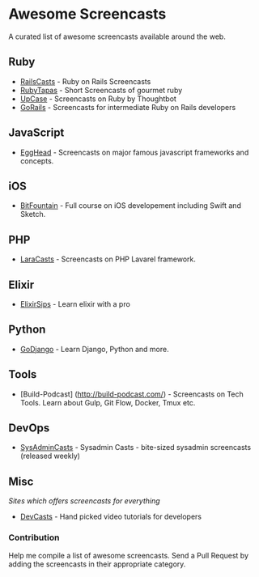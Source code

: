 # Awesome Screencasts

A curated list of awesome screencasts available around the web.


## Ruby
 * [RailsCasts](http://railscasts.com) - Ruby on Rails Screencasts 
 * [RubyTapas](http://www.rubytapas.com) - Short Screencasts of gourmet ruby
 * [UpCase](https://upcase.com) - Screencasts on Ruby by Thoughtbot
 * [GoRails](https://gorails.com) - Screencasts for intermediate Ruby on Rails developers

## JavaScript
  * [EggHead](https://egghead.io) - Screencasts on major famous javascript frameworks and concepts. 
  
## iOS 
  * [BitFountain](https://www.bitfountain.io/) - Full course on iOS developement including Swift and Sketch. 
  
## PHP
  * [LaraCasts](https://laracasts.com/) - Screencasts on PHP Lavarel framework.

## Elixir 
  * [ElixirSips](http://elixirsips.com) - Learn elixir with a pro

## Python
  * [GoDjango](https://godjango.com/) - Learn Django, Python and more. 

## Tools
  * [Build-Podcast] (http://build-podcast.com/) - Screencasts on Tech Tools. Learn about Gulp, Git Flow, Docker, Tmux etc.

## DevOps
  * [SysAdminCasts](https://sysadmincasts.com/) - Sysadmin Casts - bite-sized sysadmin screencasts (released weekly)

## Misc
_Sites which offers screencasts for everything_
  * [DevCasts](https://www.devcasts.io/) - Hand picked video tutorials for developers
  
### Contribution
Help me compile a list of awesome screencasts. Send a Pull Request by adding the screencasts in their appropriate category.
